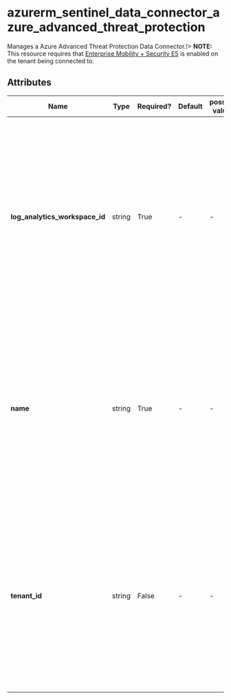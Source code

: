 # azurerm_sentinel_data_connector_azure_advanced_threat_protection

Manages a Azure Advanced Threat Protection Data Connector.!> **NOTE:** This resource requires that [Enterprise Mobility + Security E5](https://www.microsoft.com/en-us/microsoft-365/enterprise-mobility-security) is enabled on the tenant being connected to.

## Attributes

| Name | Type | Required? | Default  | possible values | Description |
| ---- | ---- | --------- | -------- | ----------- | ----------- |
| **log_analytics_workspace_id** | string | True | -  |  -  | The ID of the Log Analytics Workspace that this Azure Advanced Threat Protection Data Connector resides in. Changing this forces a new Azure Advanced Threat Protection Data Connector to be created. | 
| **name** | string | True | -  |  -  | The name which should be used for this Azure Advanced Threat Protection Data Connector. Changing this forces a new Azure Advanced Threat Protection Data Connector to be created. | 
| **tenant_id** | string | False | -  |  -  | The ID of the tenant that this Azure Advanced Threat Protection Data Connector connects to. Changing this forces a new Azure Advanced Threat Protection Data Connector to be created. | 

